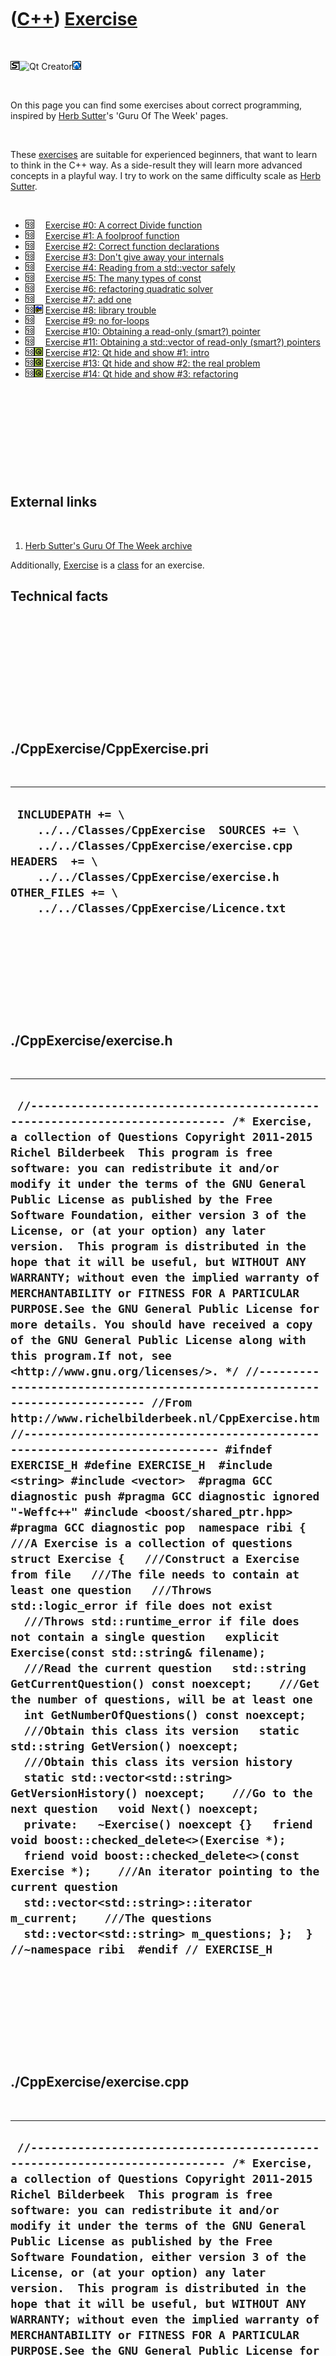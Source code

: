
 

 

 

 

 

([C++](Cpp.md)) [Exercise](CppExercise.md)
============================================

 

![STL](PicStl.png)![Qt
Creator](PicQtCreator.png)![Lubuntu](PicLubuntu.png)

 

On this page you can find some exercises about correct programming,
inspired by [Herb Sutter](CppHerbSutter.md)'s 'Guru Of The Week' pages.

 

These [exercises](CppExercise.md) are suitable for experienced
beginners, that want to learn to think in the C++ way. As a side-result
they will learn more advanced concepts in a playful way. I try to work
on the same difficulty scale as [Herb Sutter](CppHerbSutter.md).

 

-   ![C++98](PicCpp98.png)![ ](PicSpacer.png) [Exercise \#0: A correct
    Divide function](CppExerciseDivide.md)
-   ![C++98](PicCpp98.png)![ ](PicSpacer.png) [Exercise \#1: A foolproof
    function](CppExerciseFoolproofFunction.md)
-   ![C++98](PicCpp98.png)![ ](PicSpacer.png) [Exercise \#2: Correct
    function declarations](CppExerciseCorrectFunctionDeclarations.md)
-   ![C++98](PicCpp98.png)![ ](PicSpacer.png) [Exercise \#3: Don't give
    away your internals](CppExerciseDontGiveAwayYourInternals.md)
-   ![C++98](PicCpp98.png)![ ](PicSpacer.png) [Exercise \#4: Reading
    from a std::vector safely](CppExerciseReadingFromAvectorSafely.md)
-   ![C++98](PicCpp98.png)![ ](PicSpacer.png) [Exercise \#5: The many
    types of const](CppExerciseTheManyTypesOfConst.md)
-   ![C++98](PicCpp98.png)![ ](PicSpacer.png) [Exercise \#6: refactoring
    quadratic solver](CppExerciseRefactoringQuadraticSolver.md)
-   ![C++98](PicCpp98.png)![ ](PicSpacer.png) [Exercise \#7: add
    one](CppExerciseAddOne.md)
-   ![C++98](PicCpp98.png)![C++ Builder](PicCppBuilder.png) [Exercise
    \#8: library trouble](CppExerciseLibraryTrouble.md)
-   ![C++98](PicCpp98.png)![ ](PicSpacer.png) [Exercise \#9: no
    for-loops](CppExerciseNoForLoops.md)
-   ![C++98](PicCpp98.png)![ ](PicSpacer.png) [Exercise \#10: Obtaining
    a read-only (smart?) pointer](CppExerciseReadonlyPointer.md)
-   ![C++98](PicCpp98.png)![ ](PicSpacer.png) [Exercise \#11: Obtaining
    a std::vector of read-only (smart?)
    pointers](CppExerciseReadonlyVectorOfPointers.md)
-   ![C++98](PicCpp98.png)![Qt](PicQt.png) [Exercise \#12: Qt hide and
    show \#1: intro](CppExerciseQtHideAndShow1.md)
-   ![C++98](PicCpp98.png)![Qt](PicQt.png) [Exercise \#13: Qt hide and
    show \#2: the real problem](CppExerciseQtHideAndShow2.md)
-   ![C++98](PicCpp98.png)![Qt](PicQt.png) [Exercise \#14: Qt hide and
    show \#3: refactoring](CppExerciseQtHideAndShow3.md)

 

 

 

 

 

External links
--------------

 

1.  [Herb Sutter's Guru Of The Week archive](http://www.gotw.ca/gotw/)

Additionally, [Exercise](CppExercise.md) is a [class](CppClass.md) for
an exercise.

Technical facts
---------------

 

 

 

 

 

 

./CppExercise/CppExercise.pri
-----------------------------

 

  --------------------------------------------------------------------------------------------------------------------------------------------------------------------------------------------------------------------------------
  ` INCLUDEPATH += \     ../../Classes/CppExercise  SOURCES += \     ../../Classes/CppExercise/exercise.cpp  HEADERS  += \     ../../Classes/CppExercise/exercise.h  OTHER_FILES += \     ../../Classes/CppExercise/Licence.txt`
  --------------------------------------------------------------------------------------------------------------------------------------------------------------------------------------------------------------------------------

 

 

 

 

 

./CppExercise/exercise.h
------------------------

 

  -------------------------------------------------------------------------------------------------------------------------------------------------------------------------------------------------------------------------------------------------------------------------------------------------------------------------------------------------------------------------------------------------------------------------------------------------------------------------------------------------------------------------------------------------------------------------------------------------------------------------------------------------------------------------------------------------------------------------------------------------------------------------------------------------------------------------------------------------------------------------------------------------------------------------------------------------------------------------------------------------------------------------------------------------------------------------------------------------------------------------------------------------------------------------------------------------------------------------------------------------------------------------------------------------------------------------------------------------------------------------------------------------------------------------------------------------------------------------------------------------------------------------------------------------------------------------------------------------------------------------------------------------------------------------------------------------------------------------------------------------------------------------------------------------------------------------------------------------------------------------------------------------------------------------------------------------------------------------------------------------------------------------------------------------------------------------------------------------------------------------------------------------------------------------------------------------------------------------------------------------------------------------------------------------------------------------------------------------------------------------------------------------------
  ` //--------------------------------------------------------------------------- /* Exercise, a collection of Questions Copyright 2011-2015 Richel Bilderbeek  This program is free software: you can redistribute it and/or modify it under the terms of the GNU General Public License as published by the Free Software Foundation, either version 3 of the License, or (at your option) any later version.  This program is distributed in the hope that it will be useful, but WITHOUT ANY WARRANTY; without even the implied warranty of MERCHANTABILITY or FITNESS FOR A PARTICULAR PURPOSE.See the GNU General Public License for more details. You should have received a copy of the GNU General Public License along with this program.If not, see <http://www.gnu.org/licenses/>. */ //--------------------------------------------------------------------------- //From http://www.richelbilderbeek.nl/CppExercise.htm //--------------------------------------------------------------------------- #ifndef EXERCISE_H #define EXERCISE_H  #include <string> #include <vector>  #pragma GCC diagnostic push #pragma GCC diagnostic ignored "-Weffc++" #include <boost/shared_ptr.hpp> #pragma GCC diagnostic pop  namespace ribi {  ///A Exercise is a collection of questions struct Exercise {   ///Construct a Exercise from file   ///The file needs to contain at least one question   ///Throws std::logic_error if file does not exist   ///Throws std::runtime_error if file does not contain a single question   explicit Exercise(const std::string& filename);    ///Read the current question   std::string GetCurrentQuestion() const noexcept;    ///Get the number of questions, will be at least one   int GetNumberOfQuestions() const noexcept;    ///Obtain this class its version   static std::string GetVersion() noexcept;    ///Obtain this class its version history   static std::vector<std::string> GetVersionHistory() noexcept;    ///Go to the next question   void Next() noexcept;    private:   ~Exercise() noexcept {}   friend void boost::checked_delete<>(Exercise *);   friend void boost::checked_delete<>(const Exercise *);    ///An iterator pointing to the current question   std::vector<std::string>::iterator m_current;    ///The questions   std::vector<std::string> m_questions; };  } //~namespace ribi  #endif // EXERCISE_H`
  -------------------------------------------------------------------------------------------------------------------------------------------------------------------------------------------------------------------------------------------------------------------------------------------------------------------------------------------------------------------------------------------------------------------------------------------------------------------------------------------------------------------------------------------------------------------------------------------------------------------------------------------------------------------------------------------------------------------------------------------------------------------------------------------------------------------------------------------------------------------------------------------------------------------------------------------------------------------------------------------------------------------------------------------------------------------------------------------------------------------------------------------------------------------------------------------------------------------------------------------------------------------------------------------------------------------------------------------------------------------------------------------------------------------------------------------------------------------------------------------------------------------------------------------------------------------------------------------------------------------------------------------------------------------------------------------------------------------------------------------------------------------------------------------------------------------------------------------------------------------------------------------------------------------------------------------------------------------------------------------------------------------------------------------------------------------------------------------------------------------------------------------------------------------------------------------------------------------------------------------------------------------------------------------------------------------------------------------------------------------------------------------------------

 

 

 

 

 

./CppExercise/exercise.cpp
--------------------------

 

  --------------------------------------------------------------------------------------------------------------------------------------------------------------------------------------------------------------------------------------------------------------------------------------------------------------------------------------------------------------------------------------------------------------------------------------------------------------------------------------------------------------------------------------------------------------------------------------------------------------------------------------------------------------------------------------------------------------------------------------------------------------------------------------------------------------------------------------------------------------------------------------------------------------------------------------------------------------------------------------------------------------------------------------------------------------------------------------------------------------------------------------------------------------------------------------------------------------------------------------------------------------------------------------------------------------------------------------------------------------------------------------------------------------------------------------------------------------------------------------------------------------------------------------------------------------------------------------------------------------------------------------------------------------------------------------------------------------------------------------------------------------------------------------------------------------------------------------------------------------------------------------------------------------------------------------------------------------------------------------------------------------------------------------------------------------------------------------------------------------------------------------------------------------------------------------------------------------------------------------------------------------------------------------------------------------------------------------------------------------------------------------------------------------------------------------------------------------------------------------------------------------------------------------------------------------------------------------------------------------------------------------------------------------------------------------------------------------------------------------------------------------------------------------------------------------------------------------------------------------------------------------------------------------------------------------------------------------------------------------------------------------------------------------------------------------------------------------------------------------------------------------------------------------------------------------------------------------------------------------------------------------------------------------------------------------------------------------------------------------------------------------------------------------------------------------------------------------------------------------------------------------------------
  ` //--------------------------------------------------------------------------- /* Exercise, a collection of Questions Copyright 2011-2015 Richel Bilderbeek  This program is free software: you can redistribute it and/or modify it under the terms of the GNU General Public License as published by the Free Software Foundation, either version 3 of the License, or (at your option) any later version.  This program is distributed in the hope that it will be useful, but WITHOUT ANY WARRANTY; without even the implied warranty of MERCHANTABILITY or FITNESS FOR A PARTICULAR PURPOSE.See the GNU General Public License for more details. You should have received a copy of the GNU General Public License along with this program.If not, see <http://www.gnu.org/licenses/>. */ //--------------------------------------------------------------------------- //From http://www.richelbilderbeek.nl/CppExercise.htm //--------------------------------------------------------------------------- #pragma GCC diagnostic push #pragma GCC diagnostic ignored "-Weffc++" #pragma GCC diagnostic ignored "-Wunused-local-typedefs" #include "exercise.h"  #include <fstream> #include <stdexcept>   #include <boost/numeric/conversion/cast.hpp>  #include "fileio.h" #include "multiplechoicequestion.h" #include "multiplechoicequestiondialog.h" #include "openquestion.h" #include "openquestiondialog.h" #include "openquestiondialogfactory.h" //#include "trace.h"  #include <QFile>  #pragma GCC diagnostic pop  ribi::Exercise::Exercise(const std::string& filename)   : m_current{},     m_questions{} {   assert(QFile::exists(filename.c_str()));   if (!QFile::exists(filename.c_str()))   {     throw std::logic_error("File does not exist");   }   const std::vector<std::string> v {     ribi::fileio::FileIo().FileToVector(filename)   };   m_questions.reserve(v.size());   for(const std::string& s: v)   {     try     {       boost::shared_ptr<QuestionDialog> tmp         = OpenQuestionDialogFactory().Create(s);       m_questions.push_back(s);       continue;     }     catch (std::exception&)     {       //No problem     }     try     {       boost::shared_ptr<QuestionDialog> tmp(new MultipleChoiceQuestionDialog(s));       m_questions.push_back(s);       continue;     }     catch (std::exception&)     {       //No problem     }   }    if (m_questions.empty())   {     throw std::runtime_error("No questions found in loading the Exercise");   }   assert(!m_questions.empty());    //Shuffle the questions at start   std::random_shuffle(m_questions.begin(),m_questions.end());   m_current = m_questions.begin();   assert(m_current != m_questions.end()); }  std::string ribi::Exercise::GetCurrentQuestion() const noexcept {   assert(m_current != m_questions.end());   return *m_current; }  int ribi::Exercise::GetNumberOfQuestions() const noexcept {   assert(!m_questions.empty());   return boost::numeric_cast<int>(m_questions.size()); }  std::string ribi::Exercise::GetVersion() noexcept {   return "1.1"; }  std::vector<std::string> ribi::Exercise::GetVersionHistory() noexcept {   return {     "2011-09-26: Version 1.0: initial version",     "2011-10-30: Version 1.1: shuffle questions at start"   }; }  void ribi::Exercise::Next() noexcept {   ++m_current;   if (m_current == m_questions.end())   {     std::random_shuffle(m_questions.begin(),m_questions.end());     m_current = m_questions.begin();   } }`
  --------------------------------------------------------------------------------------------------------------------------------------------------------------------------------------------------------------------------------------------------------------------------------------------------------------------------------------------------------------------------------------------------------------------------------------------------------------------------------------------------------------------------------------------------------------------------------------------------------------------------------------------------------------------------------------------------------------------------------------------------------------------------------------------------------------------------------------------------------------------------------------------------------------------------------------------------------------------------------------------------------------------------------------------------------------------------------------------------------------------------------------------------------------------------------------------------------------------------------------------------------------------------------------------------------------------------------------------------------------------------------------------------------------------------------------------------------------------------------------------------------------------------------------------------------------------------------------------------------------------------------------------------------------------------------------------------------------------------------------------------------------------------------------------------------------------------------------------------------------------------------------------------------------------------------------------------------------------------------------------------------------------------------------------------------------------------------------------------------------------------------------------------------------------------------------------------------------------------------------------------------------------------------------------------------------------------------------------------------------------------------------------------------------------------------------------------------------------------------------------------------------------------------------------------------------------------------------------------------------------------------------------------------------------------------------------------------------------------------------------------------------------------------------------------------------------------------------------------------------------------------------------------------------------------------------------------------------------------------------------------------------------------------------------------------------------------------------------------------------------------------------------------------------------------------------------------------------------------------------------------------------------------------------------------------------------------------------------------------------------------------------------------------------------------------------------------------------------------------------------------------------------------

 

 

 

 

 

 

